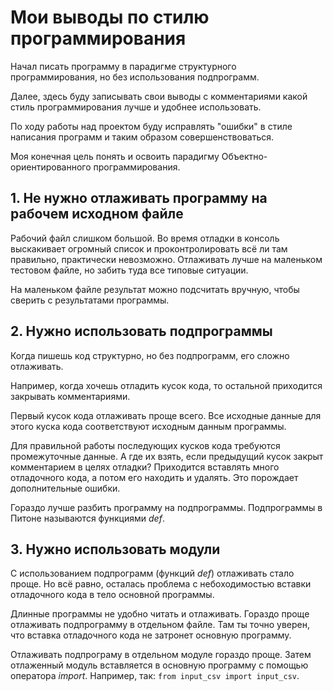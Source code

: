 # Мои выводы по стилю программирования
Начал писать программу в парадигме структурного программирования, но без использования подпрограмм.

Далее, здесь буду записывать свои выводы с комментариями какой стиль программирования лучше и удобнее использовать.

По ходу работы над проектом буду исправлять "ошибки" в стиле написания программ и таким образом совершенствоваться.

Моя конечная цель понять и освоить парадигму Объектно-ориентированного программирования.

## 1. Не нужно отлаживать программу на рабочем исходном файле
Рабочий файл слишком большой. Во время отладки в консоль выскакивает огромный список и проконтролировать всё ли там 
правильно, практически невозможно. Отлаживать лучше на маленьком тестовом файле, но забить туда все типовые ситуации.

На маленьком файле результат можно подсчитать вручную, чтобы сверить с результатами программы.

## 2. Нужно использовать подпрограммы
Когда пишешь код структурно, но без подпрограмм, его сложно отлаживать. 

Например, когда хочешь отладить кусок кода, то остальной приходится закрывать комментариями.

Первый кусок кода отлаживать проще всего. Все исходные данные для этого куска кода соответствуют исходным данным программы.

Для правильной работы последующих кусков кода требуются промежуточные данные. А где их взять, если предыдущий кусок 
закрыт комментарием в целях отладки? Приходится вставлять много отладочного кода, а потом его находить и удалять. Это
порождает дополнительные ошибки.

Гораздо лучше разбить программу на подпрограммы. Подпрограммы в Питоне называются функциями *def*.

## 3. Нужно использовать модули
С использованием подпрограмм (функций *def*) отлаживать стало проще. Но всё равно, осталась проблема с небоходимостью
вставки отладочного кода в тело основной программы. 

Длинные программы не удобно читать и отлаживать. Гораздо проще отлаживать подпрограмму в отдельном файле. Там ты точно 
уверен, что вставка отладочного кода не затронет основную программу.

Отлаживать подпрограму в отдельном модуле гораздо проще. Затем отлаженный модуль вставляется в основную программу с
помощью оператора *import*. Например, так: `from input_csv import input_csv`.